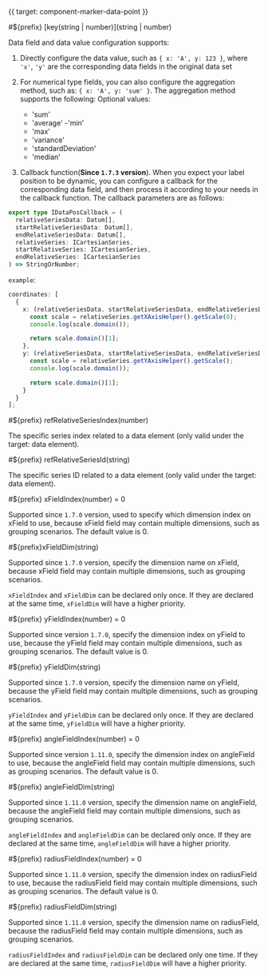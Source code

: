 {{ target: component-marker-data-point }}

#${prefix} [key(string | number)](string | number)

Data field and data value configuration supports:

1. Directly configure the data value, such as `{ x: 'A', y: 123 }`, where `'x'`, `'y'` are the corresponding data fields in the original data set
2. For numerical type fields, you can also configure the aggregation method, such as: `{ x: 'A', y: 'sum' }`. The aggregation method supports the following:
   Optional values:

   - 'sum'
   - 'average'
     -'min'
   - 'max'
   - 'variance'
   - 'standardDeviation'
   - 'median'

3. Callback function(**Since `1.7.3` version**). When you expect your label position to be dynamic, you can configure a callback for the corresponding data field, and then process it according to your needs in the callback function. The callback parameters are as follows:

```ts
export type IDataPosCallback = (
  relativeSeriesData: Datum[],
  startRelativeSeriesData: Datum[],
  endRelativeSeriesData: Datum[],
  relativeSeries: ICartesianSeries,
  startRelativeSeries: ICartesianSeries,
  endRelativeSeries: ICartesianSeries
) => StringOrNumber;
```

`example`:

```ts
coordinates: [
  {
    x: (relativeSeriesData, startRelativeSeriesData, endRelativeSeriesData, relativeSeries) => {
      const scale = relativeSeries.getXAxisHelper().getScale(0);
      console.log(scale.domain());

      return scale.domain()[1];
    },
    y: (relativeSeriesData, startRelativeSeriesData, endRelativeSeriesData, relativeSeries) => {
      const scale = relativeSeries.getYAxisHelper().getScale();
      console.log(scale.domain());

      return scale.domain()[1];
    }
  }
];
```

#${prefix} refRelativeSeriesIndex(number)

The specific series index related to a data element (only valid under the target: data element).

#${prefix} refRelativeSeriesId(string)

The specific series ID related to a data element (only valid under the target: data element).

#${prefix} xFieldIndex(number) = 0

Supported since `1.7.0` version, used to specify which dimension index on xField to use, because xField field may contain multiple dimensions, such as grouping scenarios. The default value is 0.

#${prefix}xFieldDim(string)

Supported since `1.7.0` version, specify the dimension name on xField, because xField field may contain multiple dimensions, such as grouping scenarios.

`xFieldIndex` and `xFieldDim` can be declared only once. If they are declared at the same time, `xFieldDim` will have a higher priority.

#${prefix} yFieldIndex(number) = 0

Supported since version `1.7.0`, specify the dimension index on yField to use, because the yField field may contain multiple dimensions, such as grouping scenarios. The default value is 0.

#${prefix} yFieldDim(string)

Supported since `1.7.0` version, specify the dimension name on yField, because the yField field may contain multiple dimensions, such as grouping scenarios.

`yFieldIndex` and `yFieldDim` can be declared only once. If they are declared at the same time, `yFieldDim` will have a higher priority.

#${prefix} angleFieldIndex(number) = 0

Supported since version `1.11.0`, specify the dimension index on angleField to use, because the angleField field may contain multiple dimensions, such as grouping scenarios. The default value is 0.

#${prefix} angleFieldDim(string)

Supported since `1.11.0` version, specify the dimension name on angleField, because the angleField field may contain multiple dimensions, such as grouping scenarios.

`angleFieldIndex` and `angleFieldDim` can be declared only once. If they are declared at the same time, `angleFieldDim` will have a higher priority.

#${prefix} radiusFieldIndex(number) = 0

Supported since `1.11.0` version, specify the dimension index on radiusField to use, because the radiusField field may contain multiple dimensions, such as grouping scenarios. The default value is 0.

#${prefix} radiusFieldDim(string)

Supported since `1.11.0` version, specify the dimension name on radiusField, because the radiusField field may contain multiple dimensions, such as grouping scenarios.

`radiusFieldIndex` and `radiusFieldDim` can be declared only one time. If they are declared at the same time, `radiusFieldDim` will have a higher priority.
